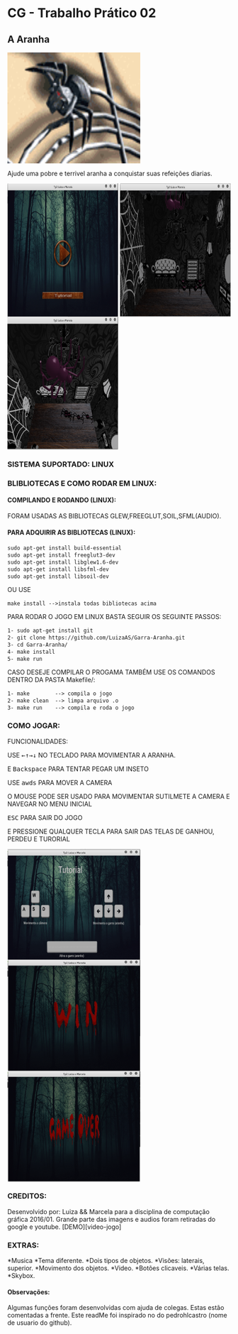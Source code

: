 # CG - Trabalho Prático 02

<h2>A Aranha</h2>

<img align="center" src="https://github.com/LuizaAS/Garra-Aranha/blob/master/imagens/aranha.gif?raw=true" width="300" height="250"/>


Ajude uma pobre e terrivel aranha a conquistar suas refeições diarias.


<img align="center" src="https://github.com/LuizaAS/Garra-Aranha/blob/master/screenshots/Captura%20de%20tela%20de%202016-05-12%2000:55:41.png?raw=true" width="250" height="300"/>
<img align="center" src="https://github.com/LuizaAS/Garra-Aranha/blob/master/screenshots/Captura%20de%20tela%20de%202016-05-12%2000:55:54.png?raw=true" width="250" height="300"/>
<img align="center" src="https://github.com/LuizaAS/Garra-Aranha/blob/master/screenshots/Captura%20de%20tela%20de%202016-05-12%2000:55:58.png?raw=true" width="250" height="300"/>

<h3>SISTEMA SUPORTADO: LINUX</h3>

<h3>BLIBLIOTECAS E COMO RODAR EM LINUX:</h3>

<h4>COMPILANDO E RODANDO (LINUX):</h4>

FORAM USADAS AS BIBLIOTECAS GLEW,FREEGLUT,SOIL,SFML(AUDIO).
<h4>PARA ADQUIRIR AS BIBLIOTECAS (LINUX):</h4>
	
	sudo apt-get install build-essential
	sudo apt-get install freeglut3-dev
	sudo apt-get install libglew1.6-dev
	sudo apt-get install libsfml-dev
	sudo apt-get install libsoil-dev

OU USE 

	make install -->instala todas bibliotecas acima

PARA RODAR O JOGO EM LINUX BASTA SEGUIR OS SEGUINTE PASSOS:
	
	1- sudo apt-get install git
	2- git clone https://github.com/LuizaAS/Garra-Aranha.git
	3- cd Garra-Aranha/
	4- make install
	5- make run

CASO DESEJE COMPILAR O PROGAMA TAMBÉM USE OS COMANDOS DENTRO DA PASTA Makefile/:

	1- make        --> compila o jogo
	2- make clean  --> limpa arquivo .o
	3- make run    --> compila e roda o jogo

<h3>COMO JOGAR:</h3>
FUNCIONALIDADES:
	<p>USE <kbd>←</kbd><kbd>↑</kbd><kbd>→</kbd><kbd>↓</kbd> NO TECLADO PARA MOVIMENTAR A ARANHA.</p>
	E <kbd>Backspace</kbd> PARA TENTAR PEGAR UM INSETO</p>
	<p>USE <kbd>a</kbd><kbd>w</kbd><kbd>d</kbd><kbd>s</kbd> PARA MOVER A CAMERA</p>
	<p>O MOUSE PODE SER USADO PARA MOVIMENTAR SUTILMETE A CAMERA E NAVEGAR NO MENU INICIAL</p>
	<p><kbd>ESC</kbd> PARA SAIR DO JOGO</p>
	<p>E PRESSIONE QUALQUER TECLA PARA SAIR DAS TELAS DE GANHOU, PERDEU E TURORIAL</p>

<img align="center" src="https://github.com/LuizaAS/Garra-Aranha/blob/master/screenshots/Captura%20de%20tela%20de%202016-05-12%2000:55:47.png?raw=true" width="300" height="250"/>
<img align="center" src="https://github.com/LuizaAS/Garra-Aranha/blob/master/screenshots/Captura%20de%20tela%20de%202016-05-12%2000:57:53.png?raw=true" width="300" height="250"/>
<img align="center" src="https://github.com/LuizaAS/Garra-Aranha/blob/master/screenshots/Captura%20de%20tela%20de%202016-05-12%2000:58:35.png?raw=true" width="300" height="250"/>

<h3>CREDITOS:</h3>
Desenvolvido por: Luiza && Marcela para a disciplina de computação gráfica 2016/01.
Grande parte das imagens e audios foram retiradas do google e youtube.
[DEMO][video-jogo]

[video-jogo]: https://www.youtube.com/watch?v=b0V5PMnJ6tg&feature=youtu.be

<h3>EXTRAS:</h3>
	*Musica
	*Tema diferente.
	*Dois tipos de objetos.
	*Visões: laterais, superior.
	*Movimento dos objetos.
	*Video.
	*Botões clicaveis.
	*Várias telas.
	*Skybox.

<h4>Observações:</h4>
	Algumas funções foram desenvolvidas com ajuda de colegas. Estas estão comentadas a frente. 
	Este readMe foi inspirado no do pedrohlcastro (nome de usuario do github).




